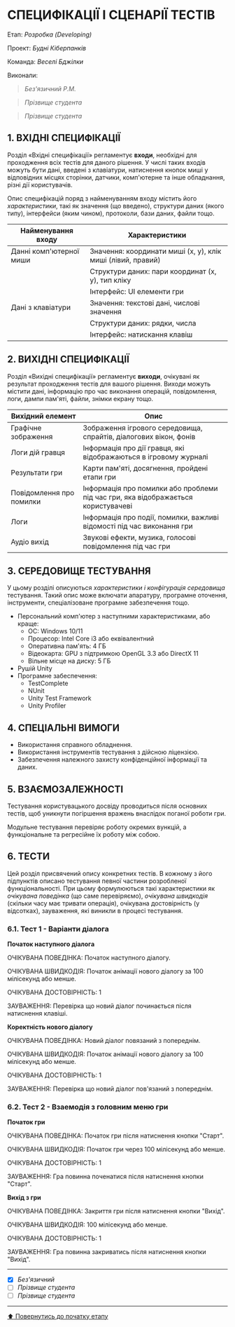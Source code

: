 # СПЕЦИФІКАЦІЇ І СЦЕНАРІЇ ТЕСТІВ

Етап: *Розробка (Developing)*

Проект: *Будні Кіберпанків*

Команда: *Веселі Бджілки*

Виконали:
>*Без'язичний Р.М.*

>*Прізвище студента*

>*Прізвище студента*


## **1. ВХІДНІ СПЕЦИФІКАЦІЇ**

Розділ «Вхідні специфікації» регламентує **входи**, необхідні для проходження всіх тестів для даного рішення. У числі таких входів можуть бути дані, введені з клавіатури, натиснення кнопок миші у відповідних місцях сторінки, датчики, комп'ютерне та інше обладнання, різні дії користувачів. 

Опис специфікацій поряд з найменуванням входу містить його *характеристики*, такі як значення (що введено), структури даних (якого типу), інтерфейси (яким чином), протоколи, бази даних, файли тощо.

| Найменування входу | Характеристики |
|--------------------|----------------|
| Данні комп'ютерної миши | Значення: координати миші (x, y), клік миші (лівий, правий) |
|  | Структури даних: пари координат (x, y), тип кліку |
|  | Інтерфейс: UI елементи гри |
| Дані з клавіатури | Значення: текстові дані, числові значення |
|  | Структури даних: рядки, числа |
|  | Інтерфейс: натискання клавіш |

## **2. ВИХІДНІ СПЕЦИФІКАЦІЇ**

Розділ «Вихідні специфікації» регламентує **виходи**, очікувані як результат проходження тестів для вашого рішення. Виходи можуть містити дані, інформацію про час виконання операцій, повідомлення, логи, дампи пам'яті, файли, знімки екрану тощо. 

| Вихідний елемент | Опис |
|--------------------|----------------|
| Графічне зображення | Зображення ігрового середовища, спрайтів, діалогових вікон, фонів |
| Логи дій гравця | Інформація про дії гравця, які відображаються в ігровому журналі |
| Результати гри | Карти пам'яті, досягнення, пройдені етапи гри |
| Повідомлення про помилки | Інформація про помилки або проблеми під час гри, яка відображається користувачеві |
| Логи | Інформація про події, помилки, важливі відомості під час виконання гри |
| Аудіо вихід | Звукові ефекти, музика, голосові повідомлення під час гри |

## **3. СЕРЕДОВИЩЕ ТЕСТУВАННЯ**

У цьому розділі описуються *характеристики і конфігурація середовища* тестування. Такий опис може включати апаратуру, програмне оточення, інструменти, спеціалізоване програмне забезпечення тощо.

- Персональний комп'ютер з наступними характеристиками, або краще:
    - ОС: Windows 10/11
    - Процесор: Intel Core i3 або еквівалентний
    - Оперативна пам'ять: 4 ГБ
    - Відеокарта: GPU з підтримкою OpenGL 3.3 або DirectX 11
    - Вільне місце на диску: 5 ГБ
- Рушій Unity
- Програмне забеспечення:
    - TestComplete
    - NUnit
    - Unity Test Framework
    - Unity Profiler

## **4. СПЕЦІАЛЬНІ ВИМОГИ**

- Використання справного обладнення.
- Використання інструментів тестування з дійсною ліцензією.
- Забезпечення належного захисту конфіденційної інформації та даних.

## **5. ВЗАЄМОЗАЛЕЖНОСТІ**

Тестування користувацького досвіду проводиться після основних тестів, щоб уникнути погіршення вражень внаслідок поганої роботи гри.

Модульне тестування перевіряє роботу окремих вункцій, а функціональне та регресійне їх роботу між собою.

## **6. ТЕСТИ**
Цей розділ присвячений опису конкретних тестів. В кожному з його підпунктів описано тестування певної частини розробленої функціональності. При цьому формулюються такі характеристики як *очікувана поведінка* (що саме перевіряємо), *очікувана швидкодія* (скільки часу має тривати операція), очікувана достовірність (у відсотках), зауваження, які виникли в процесі тестування.

### **6.1. Тест 1 - Варіанти діалога**

**Початок наступного діалога**

ОЧІКУВАНА ПОВЕДІНКА: Початок наступного діалогу.

ОЧІКУВАНА ШВИДКОДІЯ: Початок анімації нового діалогу за 100 мілісекунд або менше. 

ОЧІКУВАНА ДОСТОВІРНІСТЬ: 1 

ЗАУВАЖЕННЯ: Перевірка що новий діалог починається після натиснення клавіші.

**Коректність нового діалогу**

ОЧІКУВАНА ПОВЕДІНКА: Новий діалог повязаний з попереднім.

ОЧІКУВАНА ШВИДКОДІЯ: Початок анімації нового діалогу за 100 мілісекунд або менше.

ОЧІКУВАНА ДОСТОВІРНІСТЬ: 1

ЗАУВАЖЕННЯ: Перевірка що новий діалог пов'язаний з попереднім.

### **6.2. Тест 2 - Взаемодія з головним меню гри**

**Початок гри**

ОЧІКУВАНА ПОВЕДІНКА: Початок гри після натиснення кнопки "Старт".

ОЧІКУВАНА ШВИДКОДІЯ: Початок гри через 100 мілісекунд або менше.

ОЧІКУВАНА ДОСТОВІРНІСТЬ: 1

ЗАУВАЖЕННЯ: Гра повинна поченатися після натиснення кнопки "Старт".

**Вихід з гри**

ОЧІКУВАНА ПОВЕДІНКА: Закриття гри після натиснення кнопки "Вихід".

ОЧІКУВАНА ШВИДКОДІЯ: 100 мілісекунд або менше.

ОЧІКУВАНА ДОСТОВІРНІСТЬ: 1

ЗАУВАЖЕННЯ: Гра повинна закриватись після натиснення кнопки "Вихід".

---

- [x] *Без'язичний*
- [ ] *Прізвище студента*
- [ ] *Прізвище студента*

---
[:arrow_up: Повернутись до початку етапу](/docs/3.Developing/README.md)
